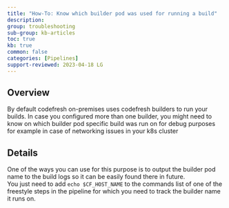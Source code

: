 ```yaml
---
title: "How-To: Know which builder pod was used for running a build"
description: 
group: troubleshooting
sub-group: kb-articles
toc: true
kb: true
common: false
categories: [Pipelines]
support-reviewed: 2023-04-18 LG
---
```


## Overview

By default codefresh on-premises uses codefresh builders to run your builds.
In case you configured more than one builder, you might need to know on which
builder pod specific build was run on for debug purposes for example in case
of networking issues in your k8s cluster

## Details

One of the ways you can use for this purpose is to output the builder pod name
to the build logs so it can be easily found there in future.  
You just need to add `echo $CF_HOST_NAME` to the commands list of one of the
freestyle steps in the pipeline for which you need to track the builder name
it runs on.

